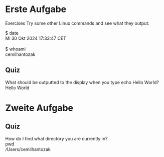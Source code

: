# Erste Aufgabe
Exercises
Try some other Linux commands and see what they output:

$ date <br>
Mi 30 Okt 2024 17:33:47 CET <br> <br>
$ whoami <br>
cemilhantozak

## Quiz
What should be outputted to the display when you type echo Hello World? <br>
Hello World <p>

# Zweite Aufgabe
## Quiz
How do I find what directory you are currently in? <br>
pwd <br>
  /Users/cemilhantozak

